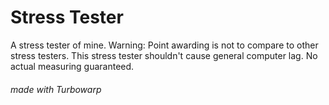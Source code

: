 # Stress Tester
A stress tester of mine. Warning: Point awarding is not to compare to other stress testers.
This stress tester shouldn't cause general computer lag. No actual measuring guaranteed.
###### made with Turbowarp
